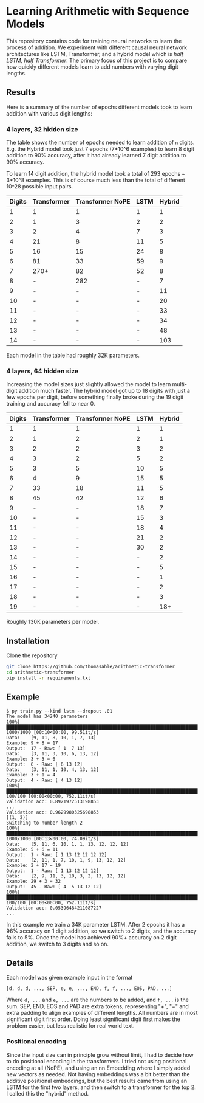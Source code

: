 # Learning Arithmetic with Sequence Models
This repository contains code for training neural networks to learn the process of addition.
We experiment with different causal neural network architectures like LSTM, Transformer, and a hybrid model which is *half LSTM, half Transformer*.
The primary focus of this project is to compare how quickly different models learn to add numbers with varying digit lengths.

## Results
Here is a summary of the number of epochs different models took to learn addition with various digit lengths:

### 4 layers, 32 hidden size
The table shows the number of epochs needed to learn addition of `n` digits.
E.g. the Hybrid model took just 7 epochs (7*10^6 examples) to learn 8 digit addition to 90% accuracy, after it had already learned 7 digit addition to 90% accuracy.

To learn 14 digit addition, the hybrid model took a total of 293 epochs ~ 3*10^8 examples.
This is of course much less than the total of different 10^28 possible input pairs.

|Digits| Transformer | Transformer NoPE | LSTM | Hybrid |
| --- | --- | --- | --- | --- |
| 1 | 1 | 1 | 1 | 1 |
| 2 | 1 | 3 | 2 | 2 |
| 3 | 2 | 4 | 7 | 3 |
| 4 | 21 | 8 | 11 | 5 |
| 5 | 16 | 15 | 24 | 8 |
| 6 | 81 | 33 | 59 | 9 |
| 7 | 270+ | 82 | 52 | 8 |
| 8 | - | 282 | - | 7 |
| 9 | - | - | - | 11 |
| 10 | - | - | - | 20 |
| 11 | - | - | - | 33 |
| 12 | - | - | - | 34 |
| 13 | - | - | - | 48 |
| 14 | - | - | - | 103 |

Each model in the table had roughly 32K parameters.

### 4 layers, 64 hidden size

Increasing the model sizes just slightly allowed the model to learn multi-digit addition much faster.
The hybrid model got up to 18 digits with just a few epochs per digit, before something finally broke during the 19 digit training and accuracy fell to near 0.

|Digits| Transformer | Transformer NoPE | LSTM | Hybrid |
| --- | --- | --- | --- | --- |
| 1 | 1 | 1 | 1 | 1 |
| 2 | 1 | 2 | 2 | 1 |
| 3 | 2 | 2 | 3 | 2 |
| 4 | 3 | 2 | 5 | 2 |
| 5 | 3 | 5 | 10 | 5 |
| 6 | 4 | 9 | 15 | 5 |
| 7 | 33 | 18 | 11 | 5 |
| 8 | 45 | 42 | 12 | 6 |
| 9 | - | - | 18 | 7 |
| 10 | - | - | 15 | 3 |
| 11 | - | - | 18 | 4 |
| 12 | - | - | 21 | 2 |
| 13 | - | - | 30 | 2 |
| 14 | - | - | - | 2 |
| 15 | - | - | - | 5 |
| 16 | - | - | - | 1 |
| 17 | - | - | - | 2 |
| 18 | - | - | - | 3 |
| 19 | - | - | - | 18+ |

Roughly 130K parameters per model.

## Installation
Clone the repository

```bash
git clone https://github.com/thomasahle/arithmetic-transformer
cd arithmetic-transformer
pip install -r requirements.txt
```

## Example

```
$ py train.py --kind lstm --dropout .01
The model has 34240 parameters
100%|███████████████████████████████████████████████████████████████████████████████████████████| 1000/1000 [00:10<00:00, 99.51it/s]
Data:    [9, 11, 8, 10, 1, 7, 13]
Example: 9 + 8 = 17
Output:  17 - Raw: [ 1  7 13]
Data:    [3, 11, 3, 10, 6, 13, 12]
Example: 3 + 3 = 6
Output:  6 - Raw: [ 6 13 12]
Data:    [3, 11, 1, 10, 4, 13, 12]
Example: 3 + 1 = 4
Output:  4 - Raw: [ 4 13 12]
100%|████████████████████████████████████████████████████████████████████████████████████████████| 100/100 [00:00<00:00, 752.11it/s]
Validation acc: 0.8921972513198853
...
Validation acc: 0.9629980325698853
[(1, 2)]
Switching to number length 2
100%|███████████████████████████████████████████████████████████████████████████████████████████| 1000/1000 [00:13<00:00, 74.09it/s]
Data:    [5, 11, 6, 10, 1, 1, 13, 12, 12, 12]
Example: 5 + 6 = 11
Output:  1 - Raw: [ 1 13 12 12 12 12]
Data:    [2, 11, 1, 7, 10, 1, 9, 13, 12, 12]
Example: 2 + 17 = 19
Output:  1 - Raw: [ 1 13 12 12 12]
Data:    [2, 9, 11, 3, 10, 3, 2, 13, 12, 12]
Example: 29 + 3 = 32
Output:  45 - Raw: [ 4  5 13 12 12]
100%|████████████████████████████████████████████████████████████████████████████████████████████| 100/100 [00:00<00:00, 752.11it/s]
Validation acc: 0.05396484211087227
...
```

In this example we train a 34K parameter LSTM.
After 2 epochs it has a 96% accuracy on 1 digit addition, so we switch to 2 digits, and the accuracy falls to 5%.
Once the model has achieved 90%+ accuracy on 2 digit addition, we switch to 3 digits and so on.

## Details

Each model was given example input in the format
```
[d, d, d, ..., SEP, e, e, ..., END, f, f, ..., EOS, PAD, ...]
```
Where `d, ...` and `e, ...` are the numbers to be added, and `f, ...` is the sum.
SEP, END, EOS and PAD are extra tokens, representing "+", "=" and extra padding to align examples of different lengths.
All numbers are in most significant digit first order.
Doing least significant digit first makes the problem easier, but less realistic for real world text.

### Positional encoding

Since the input size can in principle grow without limit, I had to decide how to do positional encoding in the transformers.
I tried not using positional encoding at all (NoPE), and using an nn.Embedding where I simply added new vectors as needed.
Not having embeddings was a bit better than the additive positional embeddings, but the best results came from using an LSTM for the first two layers, and then switch to a transformer for the top 2. I called this the "hybrid" method.
